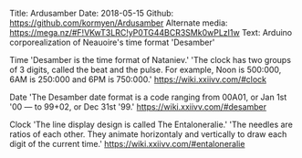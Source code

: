 Title: Ardusamber
Date: 2018-05-15
Github: https://github.com/kormyen/Ardusamber
Alternate media: https://mega.nz/#F!VKwT3LRC!yP0TG44BCR3SMk0wPLzI1w
Text: Arduino corporealization of Neauoire's time format 'Desamber'

Time
'Desamber is the time format of Nataniev.'
'The clock has two groups of 3 digits, called the beat and the pulse. For example, Noon is 500:000, 6AM is 250:000 and 6PM is 750:000.'
https://wiki.xxiivv.com/#clock

Date
'The Desamber date format is a code ranging from 00A01, or Jan 1st '00 — to 99+02, or Dec 31st '99.'
https://wiki.xxiivv.com/#desamber

Clock
'The line display design is called The Entaloneralie.'
'The needles are ratios of each other. They animate horizontaly and vertically to draw each digit of the current time.'
https://wiki.xxiivv.com/#entaloneralie